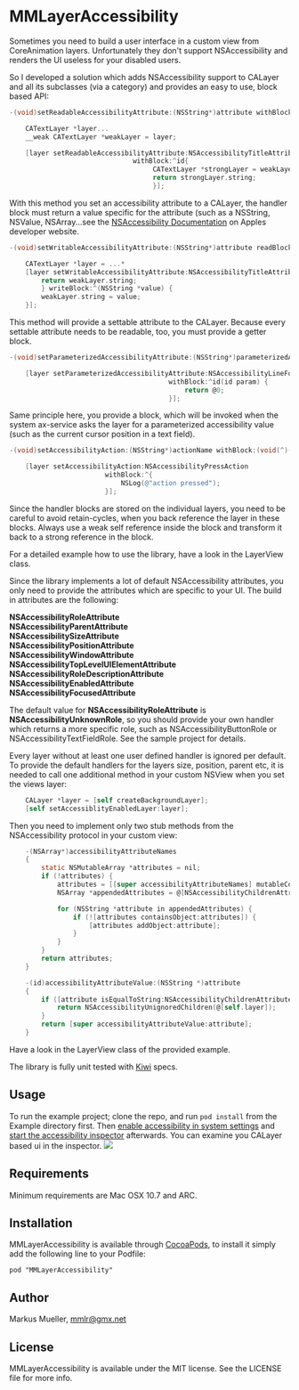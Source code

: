 # MMLayerAccessibility

Sometimes you need to build a user interface in a custom view from CoreAnimation layers. Unfortunately they don't support NSAccessibility and renders the UI useless for your disabled users.

So I developed a solution which adds NSAccessibility support to CALayer and all its subclasses (via a category) and provides an easy to use, block based API:

```objective-c
-(void)setReadableAccessibilityAttribute:(NSString*)attribute withBlock:(id(^)(void))handler;

	CATextLayer *layer...
	__weak CATextLayer *weakLayer = layer;

	[layer setReadableAccessibilityAttribute:NSAccessibilityTitleAttribute
							   withBlock:^id{
									CATextLayer *strongLayer = weakLayer;
									return strongLayer.string;
									}];
```
With this method you set an accessibility attribute to a CALayer, the handler block must return a value specific for the attribute (such as a NSString, NSValue, NSArray...see the [NSAccessibility Documentation][2] on Apples developer website.

```objective-c
-(void)setWritableAccessibilityAttribute:(NSString*)attribute readBlock:(id(^)(void))getter writeBlock:(void(^)(id value))setter;

	CATextLayer *layer = ...*
	[layer setWritableAccessibilityAttribute:NSAccessibilityTitleAttribute readBlock:^id{
		return weakLayer.string;
		} writeBlock:^(NSString *value) {
		weakLayer.string = value;
	}];
```
This method will provide a settable attribute to the CALayer. Because every settable attribute needs to be readable, too, you must provide a getter block.
```objective-c
-(void)setParameterizedAccessibilityAttribute:(NSString*)parameterizedAttribute withBlock:(id(^)(id))handler;

	[layer setParameterizedAccessibilityAttribute:NSAccessibilityLineForIndexParameterizedAttribute
										withBlock:^id(id param) {
											return @0;
										}];
```
Same principle here, you provide a block, which will be invoked when the system ax-service asks the layer for a parameterized accessibility value (such as the current cursor position in a text field).

```objective-c
-(void)setAccessibilityAction:(NSString*)actionName withBlock:(void(^)(void))handler

	[layer setAccessibilityAction:NSAccessibilityPressAction
						withBlock:^{
							NSLog(@"action pressed");
						}];
```
Since the handler blocks are stored on the individual layers, you need to be careful to avoid retain-cycles, when you back reference the layer in these blocks. Always use a weak self reference inside the block and transform it back to a strong reference in the block.

For a detailed example how to use the library, have a look in the LayerView class.

Since the library implements a lot of default NSAccessibility attributes, you only need to provide the attributes which are specific to your UI. The build in attributes are the following:

**NSAccessibilityRoleAttribute**  
**NSAccessibilityParentAttribute**  
**NSAccessibilitySizeAttribute**  
**NSAccessibilityPositionAttribute**  
**NSAccessibilityWindowAttribute**  
**NSAccessibilityTopLevelUIElementAttribute**  
**NSAccessibilityRoleDescriptionAttribute**  
**NSAccessibilityEnabledAttribute**  
**NSAccessibilityFocusedAttribute** 

The default value for **NSAccessibilityRoleAttribute** is **NSAccessibilityUnknownRole**, so you should provide your own handler which returns a more specific role, such as NSAccessibilityButtonRole or NSAccessibilityTextFieldRole. See the sample project for details.

Every layer without at least one user defined handler is ignored per default. To provide the default handlers for the layers size, position, parent etc, it is needed to call one additional method in your custom NSView when you set the views layer:
```objective-c
 	CALayer *layer = [self createBackgroundLayer];
	[self setAccessiblityEnabledLayer:layer];
```

Then you need to implement only two stub methods from the NSAccessibility protocol in your custom view:
```objective-c
	-(NSArray*)accessibilityAttributeNames
	{
		static NSMutableArray *attributes = nil;
		if (!attributes) {
			attributes = [[super accessibilityAttributeNames] mutableCopy];
			NSArray *appendedAttributes = @[NSAccessibilityChildrenAttribute];

			for (NSString *attribute in appendedAttributes) {
				if (![attributes containsObject:attributes]) {
					[attributes addObject:attribute];
				}
			}
		}
		return attributes;
	}

	-(id)accessibilityAttributeValue:(NSString *)attribute
	{
		if ([attribute isEqualToString:NSAccessibilityChildrenAttribute]) {
			return NSAccessibilityUnignoredChildren(@[self.layer]);
		}
		return [super accessibilityAttributeValue:attribute];
	}
```
Have a look in the LayerView class of the provided example.

The library is fully unit tested with [Kiwi](https://github.com/allending/Kiwi) specs.
## Usage

To run the example project; clone the repo, and run `pod install` from the Example directory first. Then [enable accessibility in system settings][15] and [start the accessibility inspector][16] afterwards. You can examine you CALayer based ui in the inspector.
![][image-1]

## Requirements

Minimum requirements are Mac OSX 10.7 and ARC.

## Installation

MMLayerAccessibility is available through [CocoaPods][17], to install
it simply add the following line to your Podfile:

	pod "MMLayerAccessibility"

## Author

Markus Mueller, mmlr@gmx.net

## License

MMLayerAccessibility is available under the MIT license. See the LICENSE file for more info.

[2]:	https://developer.apple.com/librarY/mac/documentation/Cocoa/Conceptual/Accessibility/cocoaAXIntro/cocoaAXintro.html
[15]:	https://github.com/mmllr/MMLayerAccessibility.git/Resources/enableax.png
[16]:	https://github.com/mmllr/MMLayerAccessibility.git/Resources/Xcode.png
[17]:	http://cocoapods.org

[image-1]:	https://github.com/mmllr/MMLayerAccessibility.git/Resources/